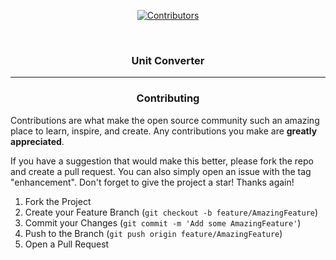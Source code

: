 <div align="center">

<!-- PROJECT SHIELDS -->
[![Contributors][contributors-shield]][contributors-url]

<br />
  <h3 align="center">Unit Converter</h3>
  
  <hr>
  
  <h3 align="center">Contributing</h3>
</div>

Contributions are what make the open source community such an amazing place to learn, inspire, and create. Any contributions you make are **greatly appreciated**.

If you have a suggestion that would make this better, please fork the repo and create a pull request. You can also simply open an issue with the tag "enhancement".
Don't forget to give the project a star! Thanks again!

1. Fork the Project
2. Create your Feature Branch (`git checkout -b feature/AmazingFeature`)
3. Commit your Changes (`git commit -m 'Add some AmazingFeature'`)
4. Push to the Branch (`git push origin feature/AmazingFeature`)
5. Open a Pull Request

<!-- MARKDOWN LINKS & IMAGES -->
[contributors-shield]: https://img.shields.io/github/contributors/Bearded-Viking/UnitConverter.svg?style=for-the-badge
[contributors-url]: https://github.com/Bearded-Viking/UnitConverter/graphs/contributors

